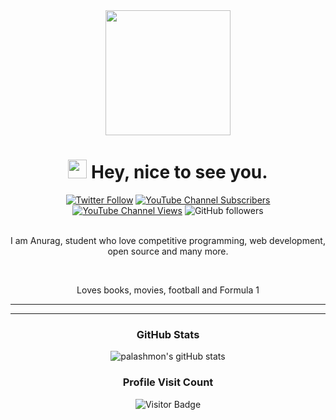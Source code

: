 <div align='center'>
  <img src="https://capsule-render.vercel.app/api?type=waving&height=200&text=Anurag%20Rajan&fontAlign=70&fontAlignY=40&color=gradient" height="200"/>
  <h1><img src="https://emojis.slackmojis.com/emojis/images/1531849430/4246/blob-sunglasses.gif?1531849430" width="30"/> Hey, nice to see you.</h1>
  <p></p>
  
 
  [![Twitter Follow](https://img.shields.io/twitter/follow/anuragrajanp?style=social)](https://twitter.com/intent/follow?screen_name=anuragrajanp)
  [![YouTube Channel Subscribers](https://img.shields.io/youtube/channel/subscribers/UCEfHjQGXRUXiFAWtHg6lP_w?style=social)](https://www.youtube.com/channel/UCEfHjQGXRUXiFAWtHg6lP_w?sub_confirmation=1)
  [![YouTube Channel Views](https://img.shields.io/youtube/channel/views/UCEfHjQGXRUXiFAWtHg6lP_w?style=social)](https://www.youtube.com/channel/UCEfHjQGXRUXiFAWtHg6lP_w?sub_confirmation=1)
  ![GitHub followers](https://img.shields.io/github/followers/anuragrajanp?style=social)
 
  
  <p></br> I am Anurag, student who love competitive programming, web development, open source and many more.</p>
  <br>
  <p>
  Loves books, movies, football and Formula 1
  </p>
  
---

  <!--### Technology Stack
  <div align='center'>
    <span><img src="https://img.shields.io/badge/HTML5-E34F26?style=flat-square&logo=HTML5&logoColor=white"/><span>
    <img src="https://img.shields.io/badge/CSS3-1572B6?style=flat-square&logo=CSS3&logoColor=white"/>
    <img src="https://img.shields.io/badge/Sass-CC6699?style=flat-square&logo=Sass&logoColor=white"/>
    <img src="https://img.shields.io/badge/JavaScript-F7DF1E?style=flat-square&logo=JavaScript&logoColor=white"/>
    <img src="https://img.shields.io/badge/react-61DAFB?style=flat-square&logo=react&logoColor=white"/>
    <p></p>
    <a href="https://stackoverflow.com/users/1823841/pala%d1%95%d0%bd"><img src="https://stackoverflow.com/users/flair/1823841.png" width="208" height="58" alt="profile for palaѕн at Stack Overflow, Q&amp;A for professional and enthusiast programmers" title="profile for palaѕн at Stack Overflow, Q&amp;A for professional and enthusiast programmers"></a>
  </div>-->
  
---      
      
  ### GitHub Stats
  ![palashmon's gitHub stats](https://github-readme-stats.vercel.app/api?username=anuragrajanp&show_icons=true&theme=radical)   
   
  ### Profile Visit Count   
  ![Visitor Badge](https://visitor-badge.laobi.icu/badge?page_id=anuragrajanp.anuragrajanp)
  <br> 
</div>  
<!--
**palashmon/palashmon** is a ✨ _special_ ✨ repository because its `README.md` (this file) appears on your GitHub profile.

Here are some ideas to get you started:

- 🔭 I’m currently working on ...
- 🌱 I’m currently learning ...
- 👯 I’m looking to collaborate on ...
- 🤔 I’m looking for help with ...
- 💬 Ask me about ...
- 📫 How to reach me: ...
- 😄 Pronouns: ...
- ⚡ Fun fact: ...
-->
